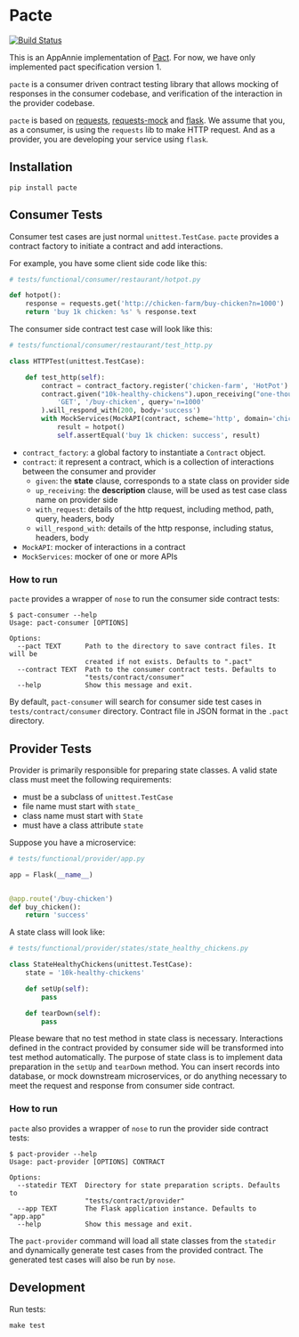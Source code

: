 # Pacte

[![Build Status](https://travis-ci.org/luyun-aa/pacte.svg?branch=master)](https://travis-ci.org/luyun-aa/pacte)

This is an AppAnnie implementation of [Pact](pact.io). For now, we have
only implemented pact specification version 1.

`pacte` is a consumer driven contract testing library that allows mocking
of responses in the consumer codebase, and verification of the
interaction in the provider codebase.

`pacte` is based on [requests](https://github.com/kennethreitz/requests),
[requests-mock](https://github.com/jamielennox/requests-mock) and
[flask](https://github.com/pallets/flask). We assume that you, as a
consumer, is using the `requests` lib to make HTTP request. And as a
provider, you are developing your service using `flask`.

## Installation

```
pip install pacte
```

## Consumer Tests

Consumer test cases are just normal `unittest.TestCase`. `pacte` provides
a contract factory to initiate a contract and add interactions.

For example, you have some client side code like this:

```python
# tests/functional/consumer/restaurant/hotpot.py

def hotpot():
    response = requests.get('http://chicken-farm/buy-chicken?n=1000')
    return 'buy 1k chicken: %s' % response.text
```

The consumer side contract test case will look like this:

```python
# tests/functional/consumer/restaurant/test_http.py

class HTTPTest(unittest.TestCase):

    def test_http(self):
        contract = contract_factory.register('chicken-farm', 'HotPot')
        contract.given("10k-healthy-chickens").upon_receiving("one-thousand-buy-request").with_request(
            'GET', '/buy-chicken', query='n=1000'
        ).will_respond_with(200, body='success')
        with MockServices(MockAPI(contract, scheme='http', domain='chicken-farm')):
            result = hotpot()
            self.assertEqual('buy 1k chicken: success', result)
```

- `contract_factory`: a global factory to instantiate a `Contract` object.
- `contract`: it represent a contract, which is a collection of interactions
between the consumer and provider
  - `given`: the **state** clause, corresponds to a state class on provider
  side
  - `up_receiving`: the **description** clause, will be used as test case
  class name on provider side
  - `with_request`: details of the http request, including method, path,
  query, headers, body
  - `will_respond_with`: details of the http response, including status,
  headers, body
- `MockAPI`: mocker of interactions in a contract
- `MockServices`: mocker of one or more APIs

### How to run

`pacte` provides a wrapper of `nose` to run the consumer side contract
tests:

```
$ pact-consumer --help
Usage: pact-consumer [OPTIONS]

Options:
  --pact TEXT      Path to the directory to save contract files. It will be
                   created if not exists. Defaults to ".pact"
  --contract TEXT  Path to the consumer contract tests. Defaults to
                   "tests/contract/consumer"
  --help           Show this message and exit.
```

By default, `pact-consumer` will search for consumer side test cases in
`tests/contract/consumer` directory. Contract file in JSON format in the
`.pact` directory.

## Provider Tests

Provider is primarily responsible for preparing state classes. A valid
state class must meet the following requirements:

- must be a subclass of `unittest.TestCase`
- file name must start with `state_`
- class name must start with `State`
- must have a class attribute `state`

Suppose you have a microservice:

```python
# tests/functional/provider/app.py

app = Flask(__name__)


@app.route('/buy-chicken')
def buy_chicken():
    return 'success'
```

A state class will look like:

```python
# tests/functional/provider/states/state_healthy_chickens.py

class StateHealthyChickens(unittest.TestCase):
    state = '10k-healthy-chickens'

    def setUp(self):
        pass

    def tearDown(self):
        pass
```

Please beware that no test method in state class is necessary. Interactions
defined in the contract provided by consumer side will be transformed into
test method automatically. The purpose of state class is to implement data
preparation in the `setUp` and `tearDown` method. You can insert records
into database, or mock downstream microservices, or do anything necessary
to meet the request and response from consumer side contract.

### How to run

`pacte` also provides a wrapper of `nose` to run the provider side contract
tests:

```
$ pact-provider --help
Usage: pact-provider [OPTIONS] CONTRACT

Options:
  --statedir TEXT  Directory for state preparation scripts. Defaults to
                   "tests/contract/provider"
  --app TEXT       The Flask application instance. Defaults to "app.app"
  --help           Show this message and exit.
```

The `pact-provider` command will load all state classes from the `statedir`
and dynamically generate test cases from the provided contract. The generated
test cases will also be run by `nose`.

## Development

Run tests:

```shell
make test
```
